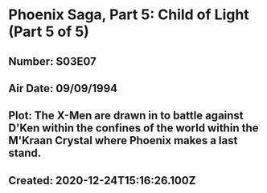 # Phoenix Saga, Part 5: Child of Light (Part 5 of 5)
## Number: S03E07
## Air Date: 09/09/1994
## Plot: The X-Men are drawn in to battle against D'Ken within the confines of the world within the M'Kraan Crystal where Phoenix makes a last stand.
## Created: 2020-12-24T15:16:26.100Z